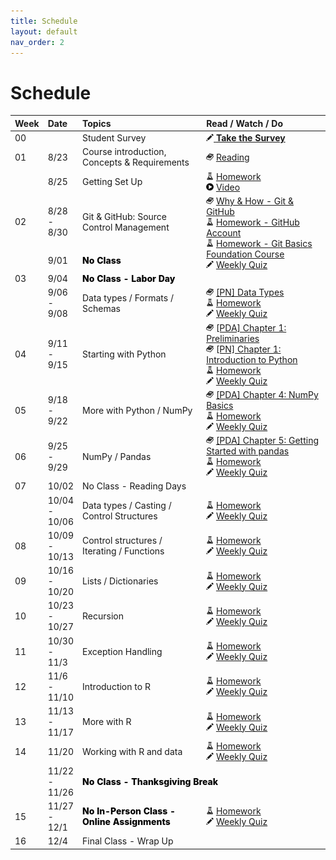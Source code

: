 ```yaml
---
title: Schedule
layout: default
nav_order: 2
---
```


# Schedule

<style>
  /* td a { color:white;} */
  .noclass { font-weight:800;color:black;}
</style>

<table>
  <thead>
    <tr>
      <th style="text-align:left;">Week</th>
      <th style="text-align:left;">Date</th>
      <th style="text-align:left;width:40%;">Topics</th>
      <th style="text-align:left;width:40%;">Read / Watch / Do</th>
    </tr>
  </thead>
  <tbody>
    <tr>
      <td>00</td>
      <td> </td>
      <td>Student Survey</td>
      <td>
        <a href="" target="_new"><img src="./images/writing.png" /> <b>Take the Survey</b></a>
      </td>
    </tr>
    <tr>
      <td>01</td>
      <td>8/23</td>
      <td>Course introduction, Concepts & Requirements</td>
      <td>
        <img src="./images/book.png" /> <a href="" target="_new">Reading</a> <br />
      </td>
    </tr>
    <tr>
      <td></td>
      <td>8/25</td>
      <td>Getting Set Up</td>
      <td>
        <img src="./images/lab.png" /> <a href="" target="_new">Homework</a> <br />
        <img src="./images/video.png" /> <a href="" target="_new">Video</a> <br />
      </td>
    </tr>
    <tr>
      <td>02</td>
      <td>8/28 - 8/30</td>
      <td>Git & GitHub: Source Control Management</td>
      <td rowspan=2>
        <img src="./images/book.png" /> <a href="https://medium.com/swlh/an-introduction-to-git-and-github-22ecb4cb1256" target="_new">Why & How - Git & GitHub</a> <br />
        <img src="./images/lab.png" /> <a href="https://canvas.its.virginia.edu/courses/78571/assignments/333001" target="_new">Homework - GitHub Account</a> <br />
        <img src="./images/lab.png" /> <a href="https://canvas.its.virginia.edu/courses/78571/assignments/333000" target="_new">Homework - Git Basics Foundation Course</a> <br />
        <img src="./images/writing.png" /> <a href="">Weekly Quiz</a> <br />
      </td>
    </tr>
    <tr>
      <td></td>
      <td>9/01</td>
      <td class="noclass">No Class</td>
    </tr>
    <tr>
      <td>03</td>
      <td>9/04</td>
      <td class="noclass" colspan=2>No Class - Labor Day</td>
    </tr>
    <tr>
      <td></td>
      <td>9/06 - 9/08</td>
      <td>Data types / Formats / Schemas</td>
      <td>
        <img src="./images/book.png" /> <a href="https://learning.oreilly.com/library/view/python-in-a/9781098113544/ch03.html#data_types" target="_new">[PN] Data Types</a> <br />
        <img src="./images/lab.png" /> <a href="" target="_new">Homework</a> <br />
        <img src="./images/writing.png" /> <a href="">Weekly Quiz</a> <br />
      </td>
    </tr>
    <tr>
      <td>04</td>
      <td>9/11 - 9/15</td>
      <td>Starting with Python</td>
      <td>
        <img src="./images/book.png" /> <a href="https://learning.oreilly.com/library/view/python-for-data/9781491957653/ch01.html" target="_new">[PDA] Chapter 1: Preliminaries</a> <br />
        <img src="./images/book.png" /> <a href="https://learning.oreilly.com/library/view/python-in-a/9781098113544/ch01.html" target="_new">[PN] Chapter 1: Introduction to Python</a> <br />
        <img src="./images/lab.png" /> <a href="" target="_new">Homework</a> <br />
        <img src="./images/writing.png" /> <a href="">Weekly Quiz</a> <br />
      </td>
    </tr>
    <tr>
      <td>05</td>
      <td>9/18 - 9/22</td>
      <td>More with Python / NumPy</td>
      <td>
        <img src="./images/book.png" /> <a href="https://learning.oreilly.com/library/view/python-for-data/9781491957653/ch04.html" target="_new">[PDA] Chapter 4: NumPy Basics</a> <br />
        <img src="./images/lab.png" /> <a href="" target="_new">Homework</a> <br />
        <img src="./images/writing.png" /> <a href="">Weekly Quiz</a> <br />
      </td>
    </tr>
    <tr>
      <td>06</td>
      <td>9/25 - 9/29</td>
      <td>NumPy / Pandas</td>
      <td>
        <img src="./images/book.png" /> <a href="https://learning.oreilly.com/library/view/python-for-data/9781491957653/ch05.html" target="_new">[PDA] Chapter 5: Getting Started with pandas</a> <br />
        <img src="./images/lab.png" /> <a href="" target="_new">Homework</a> <br />
        <img src="./images/writing.png" /> <a href="">Weekly Quiz</a> <br />
      </td>
    </tr>
    <tr>
      <td>07</td>
      <td>10/02</td>
      <td>No Class - Reading Days</td>
      <td> </td>
    </tr>
    <tr>
      <td></td>
      <td>10/04 - 10/06</td>
      <td>Data types / Casting / Control Structures</td>
      <td>
        <img src="./images/lab.png" /> <a href="" target="_new">Homework</a> <br />
        <img src="./images/writing.png" /> <a href="">Weekly Quiz</a> <br />
      </td>
    </tr>
    <tr>
      <td>08</td>
      <td>10/09 - 10/13</td>
      <td>Control structures / Iterating / Functions</td>
      <td>
        <img src="./images/lab.png" /> <a href="" target="_new">Homework</a> <br />
        <img src="./images/writing.png" /> <a href="">Weekly Quiz</a> <br />
      </td>
    </tr>
    <tr>
      <td>09</td>
      <td>10/16 - 10/20</td>
      <td>Lists / Dictionaries</td>
      <td>
        <img src="./images/lab.png" /> <a href="" target="_new">Homework</a> <br />
        <img src="./images/writing.png" /> <a href="">Weekly Quiz</a> <br />
      </td>
    </tr>
    <tr>
      <td>10</td>
      <td>10/23 - 10/27</td>
      <td>Recursion</td>
      <td>
        <img src="./images/lab.png" /> <a href="" target="_new">Homework</a> <br />
        <img src="./images/writing.png" /> <a href="">Weekly Quiz</a> <br />
      </td>
    </tr>
    <tr>
      <td>11</td>
      <td>10/30 - 11/3</td>
      <td>Exception Handling</td>
      <td>
        <img src="./images/lab.png" /> <a href="" target="_new">Homework</a> <br />
        <img src="./images/writing.png" /> <a href="">Weekly Quiz</a> <br />
      </td>
    </tr>
    <tr>
      <td>12</td>
      <td>11/6 - 11/10</td>
      <td>Introduction to R</td>
      <td>
        <img src="./images/lab.png" /> <a href="" target="_new">Homework</a> <br />
        <img src="./images/writing.png" /> <a href="">Weekly Quiz</a> <br />
      </td>
    </tr>
    <tr>
      <td>13</td>
      <td>11/13 - 11/17</td>
      <td>More with R</td>
      <td>
        <img src="./images/lab.png" /> <a href="" target="_new">Homework</a> <br />
        <img src="./images/writing.png" /> <a href="">Weekly Quiz</a> <br />
      </td>
    </tr>
    <tr>
      <td>14</td>
      <td>11/20</td>
      <td>Working with R and data</td>
      <td>
        <img src="./images/lab.png" /> <a href="" target="_new">Homework</a> <br />
        <img src="./images/writing.png" /> <a href="">Weekly Quiz</a> <br />
      </td>
    </tr>
    <tr>
      <td></td>
      <td>11/22 - 11/26</td>
      <td colspan=2 class="noclass">No Class - Thanksgiving Break</td>
    </tr>
    <tr>
      <td>15</td>
      <td>11/27 - 12/1</td>
      <td class="noclass">No In-Person Class - Online Assignments</td>
      <td>
        <img src="./images/lab.png" /> <a href="" target="_new">Homework</a> <br />
        <img src="./images/writing.png" /> <a href="">Weekly Quiz</a> <br />
      </td>
    </tr>
    <tr>
      <td>16</td>
      <td>12/4</td>
      <td>Final Class - Wrap Up</td>
      <td></td>
    </tr>
  </tbody>
</table>
